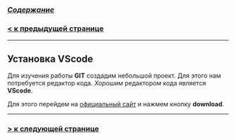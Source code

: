 ### [***Содержание***](./readmy.md)

### [**< к предыдущей странице**](./gitbasecmd.md)
---

## **Установка VScode**

Для изучения работы **GIT** создадим небольшой проект. Для этого нам потребуется редактор кода.
*Хорошим* редактором кода является **VScode**. 

Для этого перейдем на [официальный сайт](https://code.visualstudio.com/) и нажмем кнопку **download**.

---

### [**> к следующей странице**](./firstproject.md)